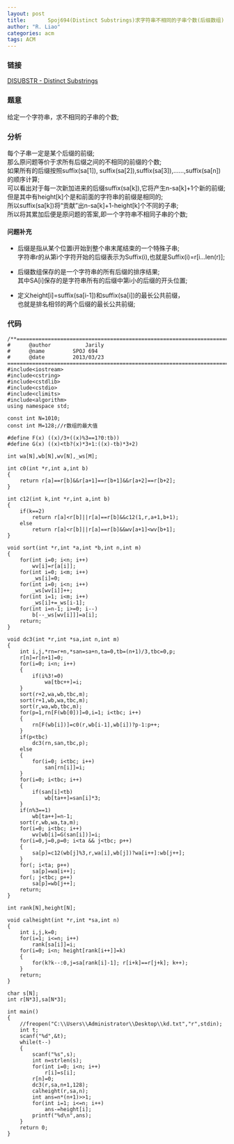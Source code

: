 ```yaml
---
layout: post
title:       Spoj694(Distinct Substrings)求字符串不相同的子串个数(后缀数组)
author: "R. Liao" 
categories: acm
tags: ACM
---
```


### 链接  
[DISUBSTR - Distinct Substrings](http://www.spoj.com/problems/DISUBSTR/)

### 题意         
给定一个字符串，求不相同的子串的个数;


### 分析      
每个子串一定是某个后缀的前缀;  
那么原问题等价于求所有后缀之间的不相同的前缀的个数;  
如果所有的后缀按照suffix(sa[1]), suffix(sa[2]),suffix(sa[3]),……,suffix(sa[n])的顺序计算;  
可以看出对于每一次新加进来的后缀suffix(sa[k]),它将产生n-sa[k]+1个新的前缀;  
但是其中有height[k]个是和前面的字符串的前缀是相同的;  
所以suffix(sa[k])将“贡献”出n-sa[k]+1-height[k]个不同的子串;  
所以将其累加后便是原问题的答案,即一个字符串不相同子串的个数;

#### 问题补充  
* 后缀是指从某个位置i开始到整个串末尾结束的一个特殊子串;  
字符串r的从第i个字符开始的后缀表示为Suffix(i),也就是Suffix(i)=r[i...len(r)];

* 后缀数组保存的是一个字符串的所有后缀的排序结果;  
其中SA[i]保存的是字符串所有的后缀中第i小的后缀的开头位置;

* 定义height[i]=suffix(sa[i-1])和suffix(sa[i])的最长公共前缀，  
也就是排名相邻的两个后缀的最长公共前缀;

### 代码    

```
/**============================================================================
#	   @author	         Jarily
#	   @name		 SPOJ 694
#	   @date		 2013/03/23
============================================================================**/
#include<iostream>
#include<cstring>
#include<cstdlib>
#include<cstdio>
#include<climits>
#include<algorithm>
using namespace std;

const int N=1010;
const int M=128;//r数组的最大值

#define F(x) ((x)/3+((x)%3==1?0:tb))
#define G(x) ((x)<tb?(x)*3+1:((x)-tb)*3+2)

int wa[N],wb[N],wv[N],_ws[M];

int c0(int *r,int a,int b)
{
    return r[a]==r[b]&&r[a+1]==r[b+1]&&r[a+2]==r[b+2];
}

int c12(int k,int *r,int a,int b)
{
    if(k==2)
        return r[a]<r[b]||r[a]==r[b]&&c12(1,r,a+1,b+1);
    else
        return r[a]<r[b]||r[a]==r[b]&&wv[a+1]<wv[b+1];
}

void sort(int *r,int *a,int *b,int n,int m)
{
    for(int i=0; i<n; i++)
        wv[i]=r[a[i]];
    for(int i=0; i<m; i++)
        _ws[i]=0;
    for(int i=0; i<n; i++)
        _ws[wv[i]]++;
    for(int i=1; i<m; i++)
        _ws[i]+=_ws[i-1];
    for(int i=n-1; i>=0; i--)
        b[--_ws[wv[i]]]=a[i];
    return;
}

void dc3(int *r,int *sa,int n,int m)
{
    int i,j,*rn=r+n,*san=sa+n,ta=0,tb=(n+1)/3,tbc=0,p;
    r[n]=r[n+1]=0;
    for(i=0; i<n; i++)
    {
        if(i%3!=0)
            wa[tbc++]=i;
    }
    sort(r+2,wa,wb,tbc,m);
    sort(r+1,wb,wa,tbc,m);
    sort(r,wa,wb,tbc,m);
    for(p=1,rn[F(wb[0])]=0,i=1; i<tbc; i++)
    {
        rn[F(wb[i])]=c0(r,wb[i-1],wb[i])?p-1:p++;
    }
    if(p<tbc)
        dc3(rn,san,tbc,p);
    else
    {
        for(i=0; i<tbc; i++)
            san[rn[i]]=i;
    }
    for(i=0; i<tbc; i++)
    {
        if(san[i]<tb)
            wb[ta++]=san[i]*3;
    }
    if(n%3==1)
        wb[ta++]=n-1;
    sort(r,wb,wa,ta,m);
    for(i=0; i<tbc; i++)
        wv[wb[i]=G(san[i])]=i;
    for(i=0,j=0,p=0; i<ta && j<tbc; p++)
    {
        sa[p]=c12(wb[j]%3,r,wa[i],wb[j])?wa[i++]:wb[j++];
    }
    for(; i<ta; p++)
        sa[p]=wa[i++];
    for(; j<tbc; p++)
        sa[p]=wb[j++];
    return;
}

int rank[N],height[N];

void calheight(int *r,int *sa,int n)
{
    int i,j,k=0;
    for(i=1; i<=n; i++)
        rank[sa[i]]=i;
    for(i=0; i<n; height[rank[i++]]=k)
    {
        for(k?k--:0,j=sa[rank[i]-1]; r[i+k]==r[j+k]; k++);
    }
    return;
}

char s[N];
int r[N*3],sa[N*3];

int main()
{
    //freopen("C:\\Users\\Administrator\\Desktop\\kd.txt","r",stdin);
    int t;
    scanf("%d",&t);
    while(t--)
    {
        scanf("%s",s);
        int n=strlen(s);
        for(int i=0; i<n; i++)
            r[i]=s[i];
        r[n]=0;
        dc3(r,sa,n+1,128);
        calheight(r,sa,n);
        int ans=n*(n+1)>>1;
        for(int i=1; i<=n; i++)
            ans-=height[i];
        printf("%d\n",ans);
    }
    return 0;
}



```